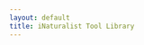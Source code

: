 ```yaml
---
layout: default
title: iNaturalist Tool Library
---
```

<link rel="stylesheet" href="{{ site.baseurl }}/assets/style.css">
<div id="tool-container"></div>

<script>
  const tools = [
    {
      name: "New Taxa Tool",
      file: "Tools/new-taxa-user.html",
      category: "Users specific tool",
      description: "A tool that helps a user to quickly identify if they observed species for the first time within a given time period."
    },
    {
      name: "ZPIN Tool",
      file: "Tools/ZPIN-user.html",
      category: "Users specific tool",
      description: "Tool that helps a user identify how many observations they have already contributed from ZPIN protected area in Luxembourg and which ones were not yet visited."
    },
    {
      name: "User TOD slider",
      file: "Tools/daily-user-map-timeline.html",
      category: "Users specific tool",
      description: "Check for issues in location via time."
    },
    {
      name: "Top users in Luxembourg",
      file: "Tools/top-users-lux.html",
      category: "Users specific tool",
      description: "Gives a simple list of the top users in Luxembourg."
    },
    {
      name: "Compare users species lists",
      file: "Tools/compare_species_user.html",
      category: "Users specific tool",
      description: "Tool to quickly compare the species lists of two users."
    },
    {
      name: "Yearly species observation histogram",
      file: "Tools/species-yearly-histogram.html",
      category: "Luxembourg specific tool",
      description: "Lookup a species name to generate yearly histograms of number of observations."
    },
    {
      name: "Yearly observation histogram Luxembourg",
      file: "Tools/inat-Lux-yearly-evolution.html",
      category: "Luxembourg specific tool",
      description: "Check the currently yearly evolution of observations share from Luxembourg on iNaturalist."
    },
    {
      name: "CNC 2025 user overview",
      file: "Tools/CNC2025-users.html",
      category: "CNC specific tool",
      description: "Get an overview of the CNC 2025 user activity."
    },
    {
      name: "CNC quick data overview",
      file: "Tools/CNC-data-overview.html",
      category: "CNC specific tool",
      description: "Get a quick overview of the CNC data."
    },
    {
      name: "Places",
      file: "Tools/places.html",
      category: "Other",
      description: "Testing tool."
    }
  ];

  const specialLinks = [
    {
      name: "Useful links",
      file: "pages/links.html",
      description: "Collection of useful links."
    }
  ];

  // Group tools by category
  const grouped = tools.reduce((acc, tool) => {
    if (!acc[tool.category]) acc[tool.category] = [];
    acc[tool.category].push(tool);
    return acc;
  }, {});

  const container = document.getElementById("tool-container");
  for (const category in grouped) {
    const section = document.createElement("div");
    section.className = "tool-category";
    const heading = document.createElement("h2");
    heading.textContent = category;
    section.appendChild(heading);
    grouped[category].forEach(tool => {
      const toolDiv = document.createElement("div");
      toolDiv.className = "tool";
      const link = document.createElement("a");
      link.href = tool.file;
      link.textContent = tool.name;
      const desc = document.createElement("div");
      desc.className = "description";
      desc.textContent = tool.description;
      toolDiv.appendChild(link);
      toolDiv.appendChild(desc);
      section.appendChild(toolDiv);
    });
    container.appendChild(section);
  }

  // Add separate section for useful links
  const linksSection = document.createElement("div");
  linksSection.className = "tool-category special-links";
  const linksHeading = document.createElement("h2");
  linksHeading.textContent = "Useful Resources";
  linksSection.appendChild(linksHeading);
  specialLinks.forEach(linkObj => {
    const linkDiv = document.createElement("div");
    linkDiv.className = "tool special";
    const link = document.createElement("a");
    link.href = linkObj.file;
    link.textContent = linkObj.name;
    const desc = document.createElement("div");
    desc.className = "description";
    desc.textContent = linkObj.description;
    linkDiv.appendChild(link);
    linkDiv.appendChild(desc);
    linksSection.appendChild(linkDiv);
  });
  container.appendChild(linksSection);
</script>

<style>
  .special-links {
    background-color: #f5f5e5;
    border-left: 5px solid #d4af37;
    padding: 1em;
    margin-top: 2em;
  }
  .tool.special a {
    color: #8a4b08;
    font-weight: bold;
  }
  .tool-category {
    margin-bottom: 2em;
  }
  .tool {
    margin-bottom: 1em;
  }
  .tool a {
    display: block;
    font-size: 1.2em;
    color: #0066cc;
    text-decoration: none;
  }
  .description {
    font-size: 0.9em;
    color: #333;
  }
</style>


